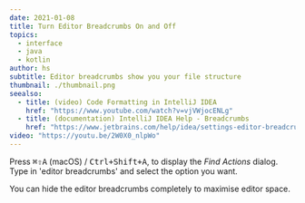 ```yaml
---
date: 2021-01-08
title: Turn Editor Breadcrumbs On and Off
topics:
  - interface
  - java
  - kotlin
author: hs
subtitle: Editor breadcrumbs show you your file structure
thumbnail: ./thumbnail.png
seealso:
  - title: (video) Code Formatting in IntelliJ IDEA
    href: "https://www.youtube.com/watch?v=vjVWjocENLg"
  - title: (documentation) IntelliJ IDEA Help - Breadcrumbs
    href: "https://www.jetbrains.com/help/idea/settings-editor-breadcrumbs.html"
video: "https://youtu.be/2W0X0_nlpWo"
---
```


Press <kbd>⌘⇧A</kbd> (macOS) / <kbd>Ctrl+Shift+A</kbd>, to display the _Find Actions_ dialog. Type in 'editor breadcrumbs' and select the option you want.

You can hide the editor breadcrumbs completely to maximise editor space.
